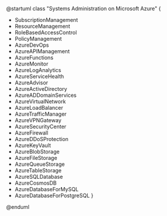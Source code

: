 @startuml
class "Systems Administration on Microsoft Azure" {
  + SubscriptionManagement
  + ResourceManagement
  + RoleBasedAccessControl
  + PolicyManagement
  + AzureDevOps
  + AzureAPIManagement
  + AzureFunctions
  + AzureMonitor
  + AzureLogAnalytics
  + AzureServiceHealth
  + AzureAdvisor
  + AzureActiveDirectory
  + AzureADDomainServices
  + AzureVirtualNetwork
  + AzureLoadBalancer
  + AzureTrafficManager
  + AzureVPNGateway
  + AzureSecurityCenter
  + AzureFirewall
  + AzureDDoSProtection
  + AzureKeyVault
  + AzureBlobStorage
  + AzureFileStorage
  + AzureQueueStorage
  + AzureTableStorage
  + AzureSQLDatabase
  + AzureCosmosDB
  + AzureDatabaseForMySQL
  + AzureDatabaseForPostgreSQL
}

@enduml
